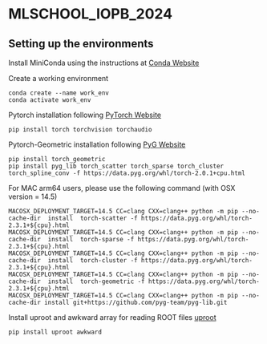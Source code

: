# MLSCHOOL_IOPB_2024

## Setting up the environments

Install MiniConda using the instructions at [Conda Website](https://docs.conda.io/en/latest/miniconda.html#quick-command-line-install)

Create a working environment 

```
conda create --name work_env
conda activate work_env
```
Pytorch installation following [PyTorch Website](https://pytorch.org/get-started/locally/)

```
pip install torch torchvision torchaudio
```
Pytorch-Geometric installation following [PyG Website](https://pytorch-geometric.readthedocs.io/en/latest/install/installation.html)

```
pip install torch_geometric
pip install pyg_lib torch_scatter torch_sparse torch_cluster torch_spline_conv -f https://data.pyg.org/whl/torch-2.0.1+cpu.html
```
For MAC arm64 users, please use the following command (with OSX version = 14.5)
```
MACOSX_DEPLOYMENT_TARGET=14.5 CC=clang CXX=clang++ python -m pip --no-cache-dir  install  torch-scatter -f https://data.pyg.org/whl/torch-2.3.1+${cpu}.html
MACOSX_DEPLOYMENT_TARGET=14.5 CC=clang CXX=clang++ python -m pip --no-cache-dir  install  torch-sparse -f https://data.pyg.org/whl/torch-2.3.1+${cpu}.html
MACOSX_DEPLOYMENT_TARGET=14.5 CC=clang CXX=clang++ python -m pip --no-cache-dir  install  torch-cluster -f https://data.pyg.org/whl/torch-2.3.1+${cpu}.html
MACOSX_DEPLOYMENT_TARGET=14.5 CC=clang CXX=clang++ python -m pip --no-cache-dir  install  torch-geometric -f https://data.pyg.org/whl/torch-2.3.1+${cpu}.html
MACOSX_DEPLOYMENT_TARGET=14.5 CC=clang CXX=clang++ python -m pip --no-cache-dir install git+https://github.com/pyg-team/pyg-lib.git
```


Install uproot and awkward array for reading ROOT files [uproot](https://uproot.readthedocs.io/en/latest/index.html)
```
pip install uproot awkward
```
